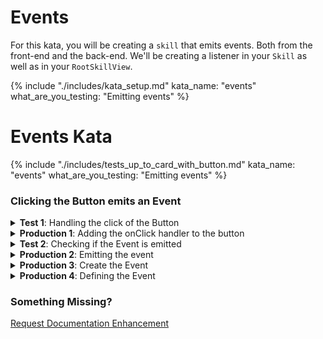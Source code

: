 # Events

For this kata, you will be creating a `skill` that emits events. Both from the front-end and the back-end. We'll be creating a listener in your `Skill` as well as in your `RootSkillView`.

{% include "./includes/kata_setup.md" kata_name: "events" what_are_you_testing: "Emitting events" %}

# Events Kata

{% include "./includes/tests_up_to_card_with_button.md" kata_name: "events" what_are_you_testing: "Emitting events" %}

### Clicking the Button emits an Event

<details>
<summary><strong>Test 1</strong>: Handling the click of the Button</summary>

```typescript

// Step 1. Declare the new test
@test()
protected async clickingButtonEmitsEvent() {
    // Step 4. Declare variable to track whether the event was hit
    let wasHit = false

    // Step 2. Use the eventFaker utility from '@sprucelabs/spruce-test-fixtures' to listen to the event. Give it a random name to start because we have no defined our new event yet
    await eventFaker.on('event-kata', () => {
        // Step 3. Track that the event listener was hit
        wasHit = true
    })

    // Step 5. Use the interactor utility to click the button
    await interactor.clickButton(this.vc.getCardVc(), 'my-button')
}
```

> *Note*: Your test will be failing because your button does not have an onClick handler yet. We'll do that next.

</details>

<details>
<summary><strong>Production 1</strong>: Adding the onClick handler to the button</summary>

```typescript
private CardVc(): CardViewController {
    return this.Controller('card', {
        header: {
            title: 'A card title',
        },
        footer: {
            buttons: [
                {
                    id: 'my-button',
                    label: 'My button',
                    // Step 1. Add the onClick handler to the button, it will do nothing
                    onClick: () => {},
                },
            ],
        },
    })
}
```

> *Note*: Now your test is passing! But to be fair, it's only checking if there was an onClick handler. Let's actually check if the event is emitted and the listener hit.

</details>

<details>
<summary><strong>Test 2</strong>: Checking if the Event is emitted</summary>

```typescript
@test()
protected async clickingButtonEmitsEvent() {
    let wasHit = false
    await eventFaker.on('event-kata', () => {
        wasHit = true
    })

    await interactor.clickButton(this.vc.getCardVc(), 'my-button')

    // Step 1. Assert that wasHit is true!
    assert.isTrue(wasHit, 'Event was not emitted')
}
```
</details>

<details>
<summary><strong>Production 2</strong>: Emitting the event</summary>

```typescript
private CardVc(): CardViewController {
    return this.Controller('card', {
        header: {
            title: 'A card title',
        },
        footer: {
            buttons: [
                {
                    id: 'my-button',
                    label: 'My button',
                    // Step 1. Change the callback to be a method defined in the class
                    onClick: this.handleClickMyButton.bind(this),
                },
            ],
        },
    })
}

// Step 2. Create the method that will be called when the button is clicked
private async handleClickMyButton() {
    // Step 3. Connect to the API
    const client = await this.connectToApi()
    // Step 4. Emit the event
    await client.emitAndFlattenResponses('my-event-kata')
}
```

> *Note*: Now your test will be failing (and types too) because of the event name not existing. Lets fix that next.

</details>

<details>
<summary><strong>Production 3</strong>: Create the Event</summary>

1. Hit `ctrl+space` and type `create.event`
2. For Readable Name, type `My first event` (or whatever you want, really)
3. For Kebab Case Name, just hit `enter`
4. For Camel Case Name, just hit `enter`
5. For Version, select the latest version (if prompted
)
</details>

<details>
<summary><strong>Production 4</strong>: Defining the Event</summary>

We need to define 4 things in our event:
1. The Event's Emit Target
2. The Event's Emit Payload
3. The Event's Response Payload
4. The Event's Permissions



</details>


### Something Missing?

<div class="grid-buttons">
    <a class="btn" href="https://forms.gle/2ZMtwUxg1egV8sHT8">Request Documentation Enhancement</a>
</div>
